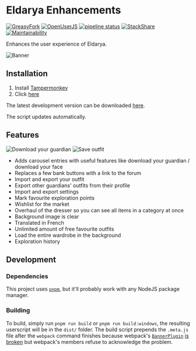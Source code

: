 # Eldarya Enhancements

[![GreasyFork](https://img.shields.io/badge/dynamic/json?color=%23990000&label=GreasyFork&query=total_installs&suffix=%20installs&url=https%3A%2F%2Fgreasyfork.org%2Fscripts%2F426533.json)](https://greasyfork.org/scripts/426533)
[![OpenUserJS](https://img.shields.io/badge/dynamic/json?color=%232c3e50&label=OpenUserJS&query=%24.OpenUserJS.installs%5B0%5D.value&suffix=%20installs&url=https%3A%2F%2Fopenuserjs.org%2Fmeta%2FNatoBoram%2FEldarya_Enhancements.meta.json)](https://openuserjs.org/scripts/NatoBoram/Eldarya_Enhancements)
[![pipeline status](https://gitlab.com/NatoBoram/eldarya-enhancements/badges/master/pipeline.svg)](https://gitlab.com/NatoBoram/eldarya-enhancements/-/commits/master)
[![StackShare](https://img.shields.io/badge/tech-stack-0690fa.svg?style=flat)](https://stackshare.io/NatoBoram/eldarya-enhancements)
[![Maintainability](https://api.codeclimate.com/v1/badges/abc2f98e04deb9452726/maintainability)](https://codeclimate.com/github/NatoBoram/eldarya-enhancements/maintainability)

Enhances the user experience of Eldarya.

![Banner](https://gitlab.com/NatoBoram/eldarya-enhancements/-/raw/master/images/carousel_eldarya_enhancements.png)

## Installation

1. Install [Tampermonkey](https://tampermonkey.net)
2. Click [here](https://natoboram.gitlab.io/eldarya-enhancements/eldarya-enhancements.min.user.js)

The latest development version can be downloaded [here](https://gitlab.com/NatoBoram/eldarya-enhancements/-/jobs/artifacts/develop/raw/dist/eldarya-enhancements.min.user.js?job=deploy).

The script updates automatically.

## Features

![Download your guardian](https://gitlab.com/NatoBoram/eldarya-enhancements/-/raw/master/readme/download-guardian.png)
![Save outfit](https://gitlab.com/NatoBoram/eldarya-enhancements/-/raw/master/readme/save-outfit.png)

- Adds carousel entries with useful features like download your guardian / download your face
- Replaces a few bank buttons with a link to the forum
- Import and export your outfit
- Export other guardians' outfits from their profile
- Import and export settings
- Mark favourite exploration points
- Wishlist for the market
- Overhaul of the dresser so you can see all items in a category at once
- Background image is clear
- Translated in French
- Unlimited amount of free favourite outfits
- Load the entire wardrobe in the background
- Exploration history

## Development

### Dependencies

This project uses [`pnpm`](https://pnpm.io/installation), but it'll probably work
with any NodeJS package manager.

### Building

To build, simply run `pnpm run build` or `pnpm run build:windows`, the resulting
userscript will be in the `dist/` folder. The build script prepends the `.meta.js`
file after the `webpack` command finishes because webpack's
[`BannerPlugin`](https://webpack.js.org/plugins/banner-plugin/)
[is broken](https://github.com/webpack/webpack/issues/6630)
but webpack's members refuse to acknowledge the problem.
